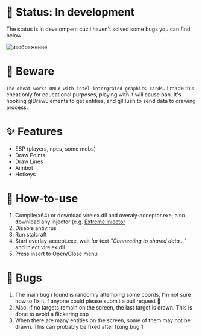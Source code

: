# 💠 Status: In development
The status is in develompent cuz i haven't solved some bugs you can find below

![изображение](https://github.com/user-attachments/assets/38dfc4f1-20e8-4a40-a26a-ac8d296e028e)

# 🚧 Beware
```The cheat works ONLY with intel intergrated graphics cards.```
I made this cheat only for educational purposes, playing with it will cause ban. It's hooking glDrawElements to get entities, and glFlush to send data to drawing process.

# ✨ Features
- ESP (players, npcs, some mobs)
- Draw Points
- Draw Lines
- Aimbot
- Hotkeys

# 🔧 How-to-use
1. Compile(x64) or download virelex.dll and overaly-acceptor.exe, also download any injector (e.g. [Extreme Injector](https://github.com/master131/ExtremeInjector)
2. Disable antivirus
3. Run stalcraft
4. Start overlay-accept.exe, wait for text *"Connecting to shared data..."* and inject virelex.dll
5. Press insert to Open/Close menu

# 💢 Bugs
1. The main bug i found is randomly attemping some coords, I’m not sure how to fix it, f anyone could please submit a pull request 🙏
2. Also, if no targets remain on the screen, the last target is drawn. This is done to avoid a flickering esp
3. When there are many entities on the screen, some of them may not be drawn. This can probably be fixed after fixing bug 1
